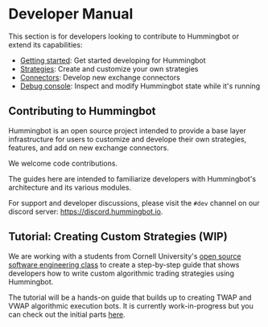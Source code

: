 # Developer Manual

This section is for developers looking to contribute to Hummingbot or extend its capabilities:

* [Getting started](/developers/gettingstarted): Get started developing for Hummingbot
* [Strategies](/developers/strategies): Create and customize your own strategies
* [Connectors](/developers/connectors): Develop new exchange connectors
* [Debug console](/developers/debug): Inspect and modify Hummingbot state while it's running

## Contributing to Hummingbot

Hummingbot is an open source project intended to provide a base layer infrastructure for users to customize and develope their own strategies, features, and add on new exchange connectors.

We welcome code contributions.

The guides here are intended to familiarize developers with Hummingbot's architecture and its various modules.

For support and developer discussions, please visit the `#dev` channel on our discord server: https://discord.hummingbot.io.

## Tutorial: Creating Custom Strategies (WIP)

We are working with a students from Cornell University's [open source software engineering class](https://www.cs.cornell.edu/courses/cs5152/2017sp/) to create a step-by-step guide that shows developers how to write custom algorithmic trading strategies using Hummingbot. 

The tutorial will be a hands-on guide that builds up to creating TWAP and VWAP algorithmic execution bots. It is currently work-in-progress but you can check out the initial parts [here](/developers/tutorial).